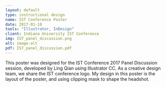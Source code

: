 ```yaml
---
layout: default
type: instructional design
name: IST Conference Poster
date: 2017-01-18
tools: "Illustrator, InDesign"
client: Indiana University IST Conference
img: IST_panel_discussion.png
alt: image-alt
pdf: IST_panel_discussion.pdf
---
```

This poster was designed for the IST Conference 2017 Panel Discussion session, developed by Ling Qian using Illustrator CC. As a creative design team, we share the IST conference logo. My design in this poster is the layout of the poster, and using clipping mask to shape the headshot. 

